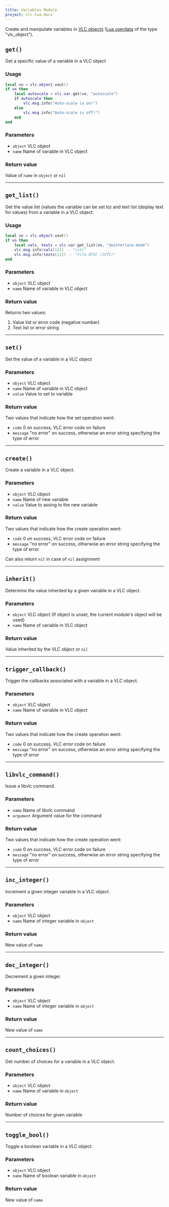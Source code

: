 ```yaml
---
title: Variables Module
project: vlc-lua-docs
---
```

Create and manipulate variables in [VLC objects](/vlc-lua-docs/m/objects) ([Lua userdata](https://www.lua.org/pil/28.1.html) of the type "vlc_object").  


## `get()`
Get a specific value of a variable in a VLC object

### Usage
```lua
local vo = vlc.object.vout()
if vo then
	local autoscale = vlc.var.get(vo, "autoscale")
	if autoscale then
		vlc.msg.info("Auto-scale is on!")
	else
		vlc.msg.info("Auto-scale is off!")
	end
end 
```

### Parameters
- `object` VLC object
- `name` Name of variable in VLC object

### Return value
Value of `name` in `object` or `nil`

----
## `get_list()`
Get the value list (values the variable can be set to) and text list (dsiplay text for values) from a variable in a VLC object.

### Usage
```lua
local vo = vlc.object.vout()
if vo then
	local vals, texts = vlc.var.get_list(vo, "deinterlace-mode")
	vlc.msg.info(vals[11]) -- "ivtc"
	vlc.msg.info(texts[11]) -- "Film NTSC (IVTC)"
end 
```

### Parameters
- `object` VLC object
- `name` Name of variable in VLC object

### Return value
Returns two values:
1. Value list or error code (negative number)
2. Text list or error string

----
## `set()`
Set the value of a variable in a VLC object

### Parameters
- `object` VLC object
- `name` Name of variable in VLC object
- `value` Value to set to variable

### Return value
Two values that indicate how the set operation went:
- `code` 0 on success, VLC error code on failure
- `message` "no error" on success, otherwise an error string specifying the type of error

----
## `create()`
Create a variable in a VLC object.

### Parameters
- `object` VLC object
- `name` Name of new variable
- `value` Value to assing to the new variable

### Return value
Two values that indicate how the create operation went:
- `code` 0 on success, VLC error code on failure
- `message` "no error" on success, otherwise an error string specifying the type of error

Can also return `nil` in case of `nil` assignment

----
## `inherit()`
Determine the value inherited by a given vairable in a VLC object.

### Parameters
- `object` VLC object (If object is unset, the current module's object will be used)
- `name` Name of variable in VLC object

### Return value
Value inherited by the VLC object or `nil`

----
## `trigger_callback()`
Trigger the callbacks associated with a variable in a VLC object.

### Parameters
- `object` VLC object
- `name` Name of variable in VLC object

### Return value
Two values that indicate how the create operation went:
- `code` 0 on success, VLC error code on failure
- `message` "no error" on success, otherwise an error string specifying the type of error

----
## `libvlc_command()`
Issue a libvlc command.

### Parameters
- `name` Name of libvlc command
- `argument` Argument value for the command

### Return value
Two values that indicate how the create operation went:
- `code` 0 on success, VLC error code on failure
- `message` "no error" on success, otherwise an error string specifying the type of error

----
## `inc_integer()`
Increment a given integer variable in a VLC object.

### Parameters
- `object` VLC object
- `name` Name of integer variable in `object`

### Return value
New value of `name`

----
## `dec_integer()`
Decrement a given integer.

### Parameters
- `object` VLC object
- `name` Name of integer variable in `object`

### Return value
New value of `name`

----
## `count_choices()`
Get number of choices for a variable in a VLC object.

### Parameters
- `object` VLC object
- `name` Name of variable in `object`

### Return value
Number of choices for given variable

----
## `toggle_bool()`
Toggle a boolean variable in a VLC object.

### Parameters
- `object` VLC object
- `name` Name of boolean variable in `object`

### Return value
New value of `name`
